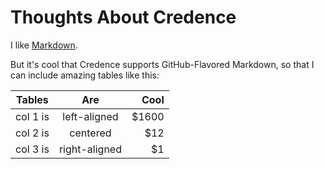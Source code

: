 Thoughts About Credence
=======================

I like [Markdown](https://en.wikipedia.org/wiki/Markdown).

But it's cool that Credence supports GitHub-Flavored Markdown, so that I can include amazing tables like this:

| Tables   |      Are      |  Cool |
|----------|:-------------:|------:|
| col 1 is |  left-aligned | $1600 |
| col 2 is |    centered   |   $12 |
| col 3 is | right-aligned |    $1 |
